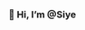 ### 👋 Hi, I’m @Siye

<!---
SiyeW/SiyeW is a ✨ special ✨ repository because its `README.md` (this file) appears on your GitHub profile.
You can click the Preview link to take a look at your changes.
--->

